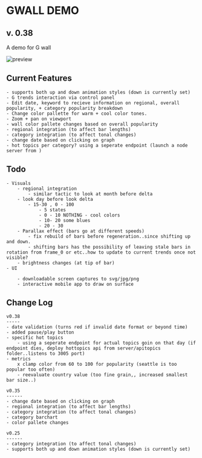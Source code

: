 GWALL DEMO
==========
v. 0.38
----------
A demo for G wall

![preview](https://i.imgur.com/dSXLCKVg.png)

Current Features
-----------------
	- supports both up and down animation styles (down is currently set)
	- G trends interaction via control panel
	- Edit date, keyword to recieve information on regional, overall popularity, + category popularity breakdown
	- Change color pallette for warm + cool color tones.
	- Zoom + pan on viewport
	- wall color pallete changes based on overall popularity
	- regional integration (to affect bar lengths)
	- category integration (to affect tonal changes)
	- change date based on clicking on graph 
	- hot topics per category? using a seperate endpoint (launch a node server from )

Todo
----

	- Visuals
		- regional integration
			- similar tactic to look at month before delta
		- look day before look delta
			- 15-30 , 0 - 100
				- 5 states
				- 0 - 10 NOTHING - cool colors
				- 10- 20 some blues
				- 20 - 30
		- Parallax effect (bars go at different speeds)
			- fix rebuild of bars before regeneration..since shifting up and down.
			- shifting bars has the possibility of leaving stale bars in rotation from frame_0 or etc..how to update to current trends once not visible?
		- brightness changes (at tip of bar)
	- UI
		
		- downloadable screen captures to svg/jpg/png
		- interactive mobile app to draw on surface

Change Log
-----------

	v0.38
	-----
	- date validation (turns red if invalid date format or beyond time)
	- added pause/play button
	- specific hot topics
		- using a seperate endpoint for actual topics goin on that day (if endpoint dies, deploy hottopics api from server/apitopics folder..listens to 3005 port)
	- metrics
		x clamp color from 60 to 100 for popularity (seattle is too popular too often)
		- reevaluate country value (too fine grain,, increased smallest bar size..)

	v0.35
	------
	- change date based on clicking on graph 
	- regional integration (to affect bar lengths)
	- category integration (to affect tonal changes)
	- category barchart
	- color pallete changes

	v0.25
	------
	- category integration (to affect tonal changes)
	- supports both up and down animation styles (down is currently set)
